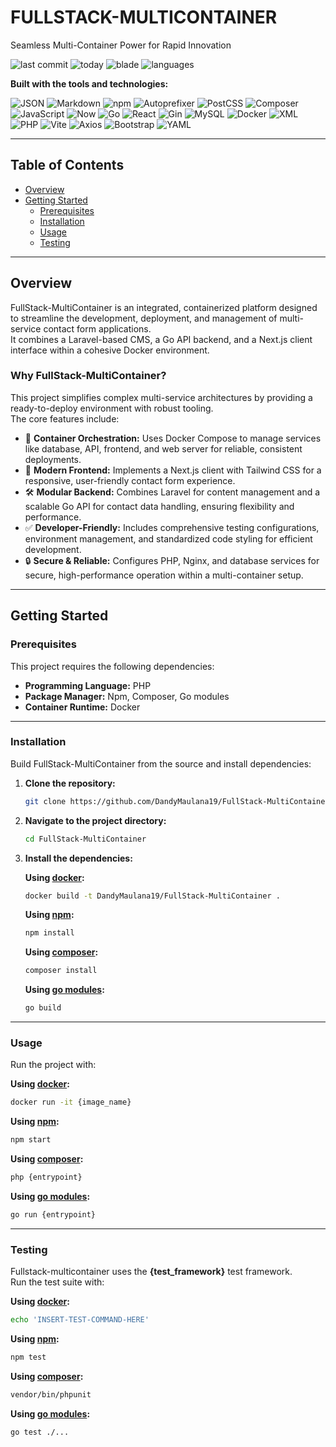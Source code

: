 # FULLSTACK-MULTICONTAINER

Seamless Multi-Container Power for Rapid Innovation

![last commit](https://img.shields.io/github/last-commit/DandyMaulana19/FullStack-MultiContainer?color=brightgreen)
![today](https://img.shields.io/badge/today-blue)
![blade](https://img.shields.io/badge/blade-49.1%25-blue)
![languages](https://img.shields.io/badge/languages-6-gray)

**Built with the tools and technologies:**

![JSON](https://img.shields.io/badge/-JSON-black?logo=json&logoColor=white)
![Markdown](https://img.shields.io/badge/-Markdown-black?logo=markdown&logoColor=white)
![npm](https://img.shields.io/badge/-npm-red?logo=npm&logoColor=white)
![Autoprefixer](https://img.shields.io/badge/-Autoprefixer-E34F26?logo=autoprefixer&logoColor=white)
![PostCSS](https://img.shields.io/badge/-PostCSS-DD3A0A?logo=postcss&logoColor=white)
![Composer](https://img.shields.io/badge/-Composer-885630?logo=composer&logoColor=white)
![JavaScript](https://img.shields.io/badge/-JavaScript-F7DF1E?logo=javascript&logoColor=black)
![Now](https://img.shields.io/badge/-NOW-000000?logo=vercel&logoColor=white)
![Go](https://img.shields.io/badge/-Go-00ADD8?logo=go&logoColor=white)
![React](https://img.shields.io/badge/-React-61DAFB?logo=react&logoColor=black)
![Gin](https://img.shields.io/badge/-Gin-00ADD8?logo=go&logoColor=white)
![MySQL](https://img.shields.io/badge/-MySQL-4479A1?logo=mysql&logoColor=white)
![Docker](https://img.shields.io/badge/-Docker-2496ED?logo=docker&logoColor=white)
![XML](https://img.shields.io/badge/-XML-FF6600?logo=xml&logoColor=white)
![PHP](https://img.shields.io/badge/-PHP-777BB4?logo=php&logoColor=white)
![Vite](https://img.shields.io/badge/-Vite-646CFF?logo=vite&logoColor=white)
![Axios](https://img.shields.io/badge/-Axios-5A29E4?logo=axios&logoColor=white)
![Bootstrap](https://img.shields.io/badge/-Bootstrap-7952B3?logo=bootstrap&logoColor=white)
![YAML](https://img.shields.io/badge/-YAML-CB171E?logo=yaml&logoColor=white)

---

## Table of Contents

- [Overview](#overview)
- [Getting Started](#getting-started)
  - [Prerequisites](#prerequisites)
  - [Installation](#installation)
  - [Usage](#usage)
  - [Testing](#testing)

---

## Overview

FullStack-MultiContainer is an integrated, containerized platform designed to streamline the development, deployment, and management of multi-service contact form applications.  
It combines a Laravel-based CMS, a Go API backend, and a Next.js client interface within a cohesive Docker environment.

### Why FullStack-MultiContainer?

This project simplifies complex multi-service architectures by providing a ready-to-deploy environment with robust tooling.  
The core features include:

- 🌊 **Container Orchestration:** Uses Docker Compose to manage services like database, API, frontend, and web server for reliable, consistent deployments.
- 🍃 **Modern Frontend:** Implements a Next.js client with Tailwind CSS for a responsive, user-friendly contact form experience.
- 🛠 **Modular Backend:** Combines Laravel for content management and a scalable Go API for contact data handling, ensuring flexibility and performance.
- ✅ **Developer-Friendly:** Includes comprehensive testing configurations, environment management, and standardized code styling for efficient development.
- 🔒 **Secure & Reliable:** Configures PHP, Nginx, and database services for secure, high-performance operation within a multi-container setup.

---

## Getting Started

### Prerequisites

This project requires the following dependencies:

- **Programming Language:** PHP
- **Package Manager:** Npm, Composer, Go modules
- **Container Runtime:** Docker

---

### Installation

Build FullStack-MultiContainer from the source and install dependencies:

1. **Clone the repository:**
   ```bash
   git clone https://github.com/DandyMaulana19/FullStack-MultiContainer
   ```

2. **Navigate to the project directory:**
   ```bash
   cd FullStack-MultiContainer
   ```

3. **Install the dependencies:**

   **Using [docker](https://docs.docker.com/):**
   ```bash
   docker build -t DandyMaulana19/FullStack-MultiContainer .
   ```

   **Using [npm](https://www.npmjs.com/):**
   ```bash
   npm install
   ```

   **Using [composer](https://getcomposer.org/):**
   ```bash
   composer install
   ```

   **Using [go modules](https://go.dev/doc/modules):**
   ```bash
   go build
   ```

---

### Usage

Run the project with:

**Using [docker](https://docs.docker.com/):**
```bash
docker run -it {image_name}
```

**Using [npm](https://www.npmjs.com/):**
```bash
npm start
```

**Using [composer](https://getcomposer.org/):**
```bash
php {entrypoint}
```

**Using [go modules](https://go.dev/doc/modules):**
```bash
go run {entrypoint}
```

---

### Testing

Fullstack-multicontainer uses the **{test_framework}** test framework.  
Run the test suite with:

**Using [docker](https://docs.docker.com/):**
```bash
echo 'INSERT-TEST-COMMAND-HERE'
```

**Using [npm](https://www.npmjs.com/):**
```bash
npm test
```

**Using [composer](https://getcomposer.org/):**
```bash
vendor/bin/phpunit
```

**Using [go modules](https://go.dev/doc/modules):**
```bash
go test ./...
```
